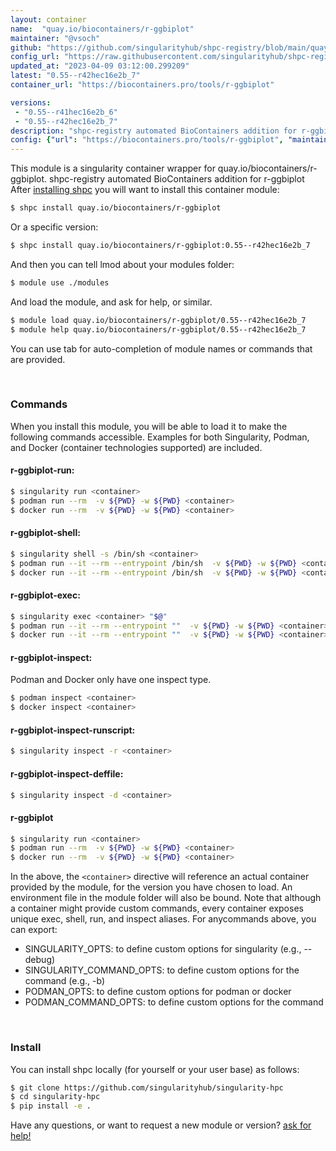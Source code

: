 ```yaml
---
layout: container
name:  "quay.io/biocontainers/r-ggbiplot"
maintainer: "@vsoch"
github: "https://github.com/singularityhub/shpc-registry/blob/main/quay.io/biocontainers/r-ggbiplot/container.yaml"
config_url: "https://raw.githubusercontent.com/singularityhub/shpc-registry/main/quay.io/biocontainers/r-ggbiplot/container.yaml"
updated_at: "2023-04-09 03:12:00.299209"
latest: "0.55--r42hec16e2b_7"
container_url: "https://biocontainers.pro/tools/r-ggbiplot"

versions:
 - "0.55--r41hec16e2b_6"
 - "0.55--r42hec16e2b_7"
description: "shpc-registry automated BioContainers addition for r-ggbiplot"
config: {"url": "https://biocontainers.pro/tools/r-ggbiplot", "maintainer": "@vsoch", "description": "shpc-registry automated BioContainers addition for r-ggbiplot", "latest": {"0.55--r42hec16e2b_7": "sha256:0354c939a170cba20cfd76e5038edc376804f9fc53ba5360698f28535326b088"}, "tags": {"0.55--r41hec16e2b_6": "sha256:472700031cca35b92a885cfbbce9c5467f24f83a890988c34c6781181af9636e", "0.55--r42hec16e2b_7": "sha256:0354c939a170cba20cfd76e5038edc376804f9fc53ba5360698f28535326b088"}, "docker": "quay.io/biocontainers/r-ggbiplot"}
---
```


This module is a singularity container wrapper for quay.io/biocontainers/r-ggbiplot.
shpc-registry automated BioContainers addition for r-ggbiplot
After [installing shpc](#install) you will want to install this container module:


```bash
$ shpc install quay.io/biocontainers/r-ggbiplot
```

Or a specific version:

```bash
$ shpc install quay.io/biocontainers/r-ggbiplot:0.55--r42hec16e2b_7
```

And then you can tell lmod about your modules folder:

```bash
$ module use ./modules
```

And load the module, and ask for help, or similar.

```bash
$ module load quay.io/biocontainers/r-ggbiplot/0.55--r42hec16e2b_7
$ module help quay.io/biocontainers/r-ggbiplot/0.55--r42hec16e2b_7
```

You can use tab for auto-completion of module names or commands that are provided.

<br>

### Commands

When you install this module, you will be able to load it to make the following commands accessible.
Examples for both Singularity, Podman, and Docker (container technologies supported) are included.

#### r-ggbiplot-run:

```bash
$ singularity run <container>
$ podman run --rm  -v ${PWD} -w ${PWD} <container>
$ docker run --rm  -v ${PWD} -w ${PWD} <container>
```

#### r-ggbiplot-shell:

```bash
$ singularity shell -s /bin/sh <container>
$ podman run --it --rm --entrypoint /bin/sh  -v ${PWD} -w ${PWD} <container>
$ docker run --it --rm --entrypoint /bin/sh  -v ${PWD} -w ${PWD} <container>
```

#### r-ggbiplot-exec:

```bash
$ singularity exec <container> "$@"
$ podman run --it --rm --entrypoint ""  -v ${PWD} -w ${PWD} <container> "$@"
$ docker run --it --rm --entrypoint ""  -v ${PWD} -w ${PWD} <container> "$@"
```

#### r-ggbiplot-inspect:

Podman and Docker only have one inspect type.

```bash
$ podman inspect <container>
$ docker inspect <container>
```

#### r-ggbiplot-inspect-runscript:

```bash
$ singularity inspect -r <container>
```

#### r-ggbiplot-inspect-deffile:

```bash
$ singularity inspect -d <container>
```



#### r-ggbiplot

```bash
$ singularity run <container>
$ podman run --rm  -v ${PWD} -w ${PWD} <container>
$ docker run --rm  -v ${PWD} -w ${PWD} <container>
```


In the above, the `<container>` directive will reference an actual container provided
by the module, for the version you have chosen to load. An environment file in the
module folder will also be bound. Note that although a container
might provide custom commands, every container exposes unique exec, shell, run, and
inspect aliases. For anycommands above, you can export:

 - SINGULARITY_OPTS: to define custom options for singularity (e.g., --debug)
 - SINGULARITY_COMMAND_OPTS: to define custom options for the command (e.g., -b)
 - PODMAN_OPTS: to define custom options for podman or docker
 - PODMAN_COMMAND_OPTS: to define custom options for the command

<br>

### Install

You can install shpc locally (for yourself or your user base) as follows:

```bash
$ git clone https://github.com/singularityhub/singularity-hpc
$ cd singularity-hpc
$ pip install -e .
```

Have any questions, or want to request a new module or version? [ask for help!](https://github.com/singularityhub/singularity-hpc/issues)